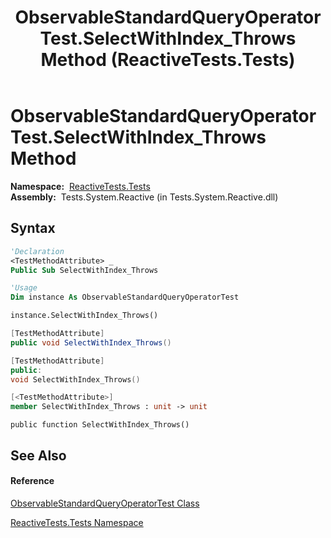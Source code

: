﻿---
title: ObservableStandardQueryOperatorTest.SelectWithIndex_Throws Method  (ReactiveTests.Tests)
TOCTitle: SelectWithIndex_Throws Method
ms:assetid: M:ReactiveTests.Tests.ObservableStandardQueryOperatorTest.SelectWithIndex_Throws
ms:mtpsurl: https://msdn.microsoft.com/en-us/library/reactivetests.tests.observablestandardqueryoperatortest.selectwithindex_throws(v=VS.103)
ms:contentKeyID: 36620614
ms.date: 06/28/2011
mtps_version: v=VS.103
f1_keywords:
- ReactiveTests.Tests.ObservableStandardQueryOperatorTest.SelectWithIndex_Throws
dev_langs:
- CSharp
- JScript
- VB
- FSharp
- c++
---

# ObservableStandardQueryOperatorTest.SelectWithIndex\_Throws Method

**Namespace:**  [ReactiveTests.Tests](hh289046\(v=vs.103\).md)  
**Assembly:**  Tests.System.Reactive (in Tests.System.Reactive.dll)

## Syntax

``` vb
'Declaration
<TestMethodAttribute> _
Public Sub SelectWithIndex_Throws
```

``` vb
'Usage
Dim instance As ObservableStandardQueryOperatorTest

instance.SelectWithIndex_Throws()
```

``` csharp
[TestMethodAttribute]
public void SelectWithIndex_Throws()
```

``` c++
[TestMethodAttribute]
public:
void SelectWithIndex_Throws()
```

``` fsharp
[<TestMethodAttribute>]
member SelectWithIndex_Throws : unit -> unit 
```

``` jscript
public function SelectWithIndex_Throws()
```

## See Also

#### Reference

[ObservableStandardQueryOperatorTest Class](hh288944\(v=vs.103\).md)

[ReactiveTests.Tests Namespace](hh289046\(v=vs.103\).md)

